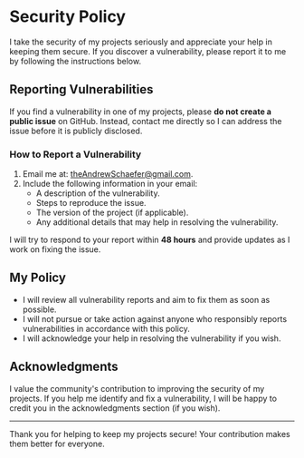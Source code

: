 # Security Policy

I take the security of my projects seriously and appreciate your help in keeping them secure. If you discover a vulnerability, please report it to me by following the instructions below.

## Reporting Vulnerabilities

If you find a vulnerability in one of my projects, please **do not create a public issue** on GitHub. Instead, contact me directly so I can address the issue before it is publicly disclosed.

### How to Report a Vulnerability

1. Email me at: [theAndrewSchaefer@gmail.com](mailto:theAndrewSchaefer@gmail.com).
2. Include the following information in your email:
   - A description of the vulnerability.
   - Steps to reproduce the issue.
   - The version of the project (if applicable).
   - Any additional details that may help in resolving the vulnerability.

I will try to respond to your report within **48 hours** and provide updates as I work on fixing the issue.

## My Policy

- I will review all vulnerability reports and aim to fix them as soon as possible.
- I will not pursue or take action against anyone who responsibly reports vulnerabilities in accordance with this policy.
- I will acknowledge your help in resolving the vulnerability if you wish.

## Acknowledgments

I value the community's contribution to improving the security of my projects. If you help me identify and fix a vulnerability, I will be happy to credit you in the acknowledgments section (if you wish).

---

Thank you for helping to keep my projects secure! Your contribution makes them better for everyone.
